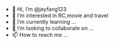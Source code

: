 - 👋 Hi, I’m @jeyfang123
- 👀 I’m interested in RC,movie and travel
- 🌱 I’m currently learning ...
- 💞️ I’m looking to collaborate on ...
- 📫 How to reach me ...

<!---
jeyfang123/jeyfang123 is a ✨ special ✨ repository because its `README.md` (this file) appears on your GitHub profile.
You can click the Preview link to take a look at your changes.
--->
